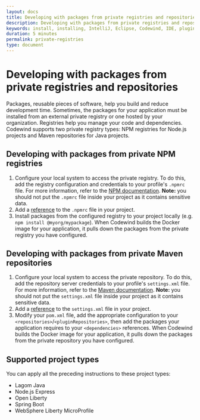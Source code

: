 ```yaml
---
layout: docs
title: Developing with packages from private registries and repositories 
description: Developing with packages from private registries and repositories 
keywords: install, installing, IntelliJ, Eclipse, Codewind, IDE, plugin, plug-in, settings, creating, project, projects, template, code change, edit, edits, application, removing, private, registry, registries, repository, repositories, package, package 
duration: 5 minutes 
permalink: private-registries  
type: document 
---
```


# Developing with packages from private registries and repositories 

Packages, reusable pieces of software, help you build and reduce development time. Sometimes, the packages for your application must be installed from an external private registry or one hosted by your organization. Registries help you manage your code and dependencies. Codewind supports two private registry types: NPM registries for Node.js projects and Maven repositories for Java projects. 

## Developing with packages from private NPM registries 

1. Configure your local system to access the private registry. To do this, add the registry configuration and credentials to your profile's `.npmrc` file. For more information, refer to the [NPM documentation](https://docs.npmjs.com/configuring-npm/npmrc.html). 
    **Note:** you should not put the `.npmrc` file inside your project as it contains sensitive data.
2. Add a [reference](referencing-files.html) to the `.npmrc` file in your project.
3. Install packages from the configured registry to your project locally (e.g. `npm install @myorg/mypackage`). When Codewind builds the Docker image for your application, it pulls down the packages from the private registry you have configured.

## Developing with packages from private Maven repositories 

1. Configure your local system to access the private repository. To do this, add the repository server credentials to your profile's `settings.xml` file. For more information, refer to the [Maven documentation](https://maven.apache.org/settings.html#Servers). 
    **Note:** you should not put the `settings.xml` file inside your project as it contains sensitive data.
2. Add a [reference](referencing-files.html) to the `settings.xml` file in your project.
3. Modify your `pom.xml` file, add the appropriate configuration to your `<repositories>`/`<pluginRepositories>`, then add the packages your application requires to your `<dependencies>` references. When Codewind builds the Docker image for your application, it pulls down the packages from the private repository you have configured.

## Supported project types 

You can apply all the preceding instructions to these project types:

* Lagom Java
* Node.js Express
* Open Liberty
* Spring Boot
* WebSphere Liberty MicroProfile
 